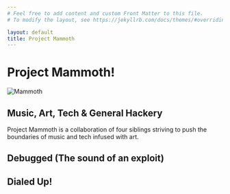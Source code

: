 ```yaml
---
# Feel free to add content and custom Front Matter to this file.
# To modify the layout, see https://jekyllrb.com/docs/themes/#overriding-theme-defaults

layout: default
title: Project Mammoth
---
```


# Project Mammoth!
![Mammoth](https://projectmammoth.com/images/pm-logo-no-text.jpg)
## Music, Art, Tech & General Hackery

Project Mammoth is a collaboration of four siblings striving to push the boundaries of music and tech infused with art.

## Debugged (The sound of an exploit)

<p align="center">
<!--
Debugged ASCII logo
<img width="40%" height="40%" src="https://projectmammoth.com/images/Debugged LG Thumbnail">

[![Project Mammoth Debugged](https://img.youtube.com/vi/3hFmBamq3eI/0.jpg)]([https://www.youtube.com/watch?v=3hFmBamq3eI](https://soundcloud.com/projectmammoth/debugged-the-sound-of-an?si=78bc8811d9c94f2e8ca8333412ddb97b&utm_source=clipboard&utm_medium=text&utm_campaign=social_sharing))

<iframe width="100%" height="300" scrolling="no" frameborder="no" allow="autoplay" src="https://w.soundcloud.com/player/?url=https%3A//api.soundcloud.com/tracks/1553425054&color=%23ff5500&auto_play=false&hide_related=false&show_comments=true&show_user=true&show_reposts=false&show_teaser=true&visual=true"></iframe><div style="font-size: 10px; color: #cccccc;line-break: anywhere;word-break: normal;overflow: hidden;white-space: nowrap;text-overflow: ellipsis; font-family: Interstate,Lucida Grande,Lucida Sans Unicode,Lucida Sans,Garuda,Verdana,Tahoma,sans-serif;font-weight: 100;"><a href="https://soundcloud.com/projectmammoth" title="Project Mammoth" target="_blank" style="color: #cccccc; text-decoration: none;">Project Mammoth</a> · <a href="https://soundcloud.com/proctmammoth/debugged-the-sound-of-an" title="Debugged (the sound of an exploit) Demo" target="_blank" style="color: #cccccc; text-decoration: none;">Debugged (the sound of an exploit) Demo</a></div>
-->


## Dialed Up!

<p align="center">
<!--
Dialed Up ASCII logo
<img width="40%" height="40%" src="https://projectmammoth.com/images/dialed-up-ascii.png">

MD YT Link 
[![Project Mammoth Dialed Up Teaser Trailer](https://img.youtube.com/vi/3hFmBamq3eI/0.jpg)](https://www.youtube.com/watch?v=3hFmBamq3eI)

-->

<iframe width="560" height="315" 
src="https://www.youtube.com/embed/euMZYqDG4Sc"
frameborder="0"  
allow="accelerometer; autoplay; encrypted-media; gyroscope; picture-in-picture"  
allowfullscreen></iframe>

</p>

Check out our new [video](https://www.youtube.com/embed/euMZYqDG4Sc) and song "[Dialed Up](https://soundcloud.com/projectmammoth/dialed-up)"!

Also included in this release is a music and phreaking themed [mini-CTF](https://ctfd.io/whats-a-ctf/) with hacking challenges embedded in the [.mp3 version of the song](https://github.com/project-mammoth/dialed-up-ctf/raw/main/Dialed%20Up%20CTF.mp3).  The contest is now complete, but if you like music and hacking, most of the challenges are still available for playing.  Details on the original CTF and the challenges can [be found on the contest page](https://dialed-up.ctfd.io/).

<p align="center">
  <b><a href="https://dialed-up.ctfd.io/">Click here to check out the original CTF contest details.</a></b>
</p>


# Links!

[Soundcloud](https://soundcloud.com/projectmammoth) - Check out our other songs here!!

[Twitter](https://twitter.com/prjctmammoth)

[Instagram](https://www.instagram.com/project_mammoth/)

[Github](https://github.com/project-mammoth)
